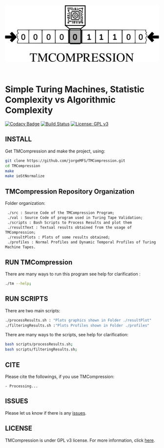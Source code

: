 <p align="center">
<img src="icons/logo.png" alt="TMCompression" width="600" border="0" /></p>
<br>
<p align="center">
</p>

# Simple Turing Machines, Statistic Complexity vs Algorithmic Complexity
[![Codacy Badge](https://api.codacy.com/project/badge/Grade/9d4bb3ca2a0b4dd7a44503fc405b5b1c)](https://app.codacy.com/app/jorgeMFS/TMCompression?utm_source=github.com&utm_medium=referral&utm_content=jorgeMFS/TMCompression&utm_campaign=Badge_Grade_Dashboard)
[![Build Status](https://travis-ci.org/jorgeMFS/TMCompression.svg?branch=master)](https://travis-ci.org/jorgeMFS/TMCompression)
[![License: GPL v3](https://img.shields.io/badge/License-GPL%20v3-blue.svg)](LICENSE)

## INSTALL
Get TMCompression and make the project, using:
```bash
git clone https://github.com/jorgeMFS/TMCompression.git
cd TMCompression
make
make ioStNormalize
```
    
## TMCompression Repository Organization
Folder organization:
```Array.<string>
 ./src : Source Code of the TMCompression Program;
 ./val : Source Code of program used in Turing Tape Validation;
 ./scripts : Bash Scripts to Process Results and plot them
 ./resultText : Textual results obtained from the usage of TMCompression;
 ./resultPlots : Plots of some results obtained;
 ./profiles : Normal Profiles and Dynamic Temporal Profiles of Turing Machine Tapes.
```

## RUN TMCompression
There are many ways to run this program see help for clarification :

```bash
./tm --help;
```

## RUN SCRIPTS
There are two main scripts:
```bash
./processResults.sh : "Plots graphics shown in Folder ./resultPlot"
./filteringResults.sh :"Plots Profiles shown in Folder ./profiles"
```

There are many ways to the scripts, see help for clarification:

```bash
bash scripts/processResults.sh;
bash scripts/filteringResults.sh;
```

## CITE
Please cite the followings, if you use TMCompression:

```Array.<string>
- Processing...
```
## ISSUES
Please let us know if there is any
[issues](https://github.com/jorgeMFS/TMCompression/issues).

## LICENSE
TMCompression is under GPL v3 license. For more information, click
[here](http://www.gnu.org/licenses/gpl-3.0.html).
